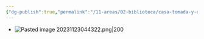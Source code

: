 ```yaml
---
{"dg-publish":true,"permalink":"/11-areas/02-biblioteca/casa-tomada-y-otros-cuentos/","noteIcon":""}
---
```


- ![Pasted image 20231123044322.png|200](/img/user/10%20Entrada%20%F0%9F%9B%92/%F0%9F%92%BE%20Adjuntos/Pasted%20image%2020231123044322.png)